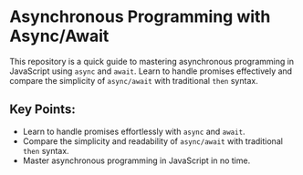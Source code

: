 # Asynchronous Programming with Async/Await

This repository is a quick guide to mastering asynchronous programming in JavaScript using `async` and `await`. Learn to handle promises effectively and compare the simplicity of `async/await` with traditional `then` syntax.

## Key Points:
- Learn to handle promises effortlessly with `async` and `await`.
- Compare the simplicity and readability of `async/await` with traditional `then` syntax.
- Master asynchronous programming in JavaScript in no time.
